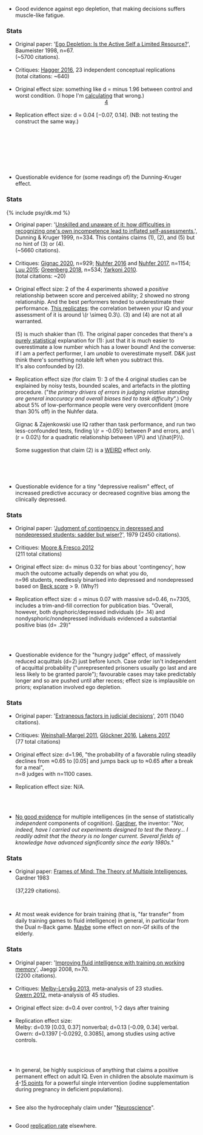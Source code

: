 * Good evidence against <span class="b">ego depletion</span>, that making decisions suffers muscle-like fatigue. 
<div class="accordion">
	<h3>Stats</h3>
	<div>
		<ul>
			<li><span class="b">Original paper</span>: '<a href="{{bau}}">Ego Depletion: Is the Active Self a Limited Resource?</a>', Baumeister 1998, n=67.
				<br>(&#126;5700 citations).</li><br>
			<li><span class="b">Critiques</span>: <a href="{{many2}}">Hagger 2016</a>, 23 independent conceptual replications 
				<br>
			(total citations: &#126;640)</li><br>
			<li><span class="b">Original effect size</span>: something like d = minus 1.96 between control and worst condition. (I hope I'm <a href="{{code}}">calculating</a> that wrong.)	<br>
				<center><a href="#fn:4" id="fnref:4">4</a></center>
			</li><br>
			<li>
				<span class="b">Replication effect size</span>: d = 0.04 [−0.07, 0.14]. (NB: not testing the construct the same way.)
			</li><br>
		</ul>
		<br><br><br><br>
	</div>
</div><br>

* Questionable evidence for (some readings of) the <span class="b">Dunning-Kruger effect</span>. 

<div class="accordion">
	<h3>Stats</h3>
	<div>
		{%	include psy/dk.md 	%}
	<!--  -->
		<ul>
			<li><span class="b">Original paper</span>: '<a href="{{dk}}">Unskilled and unaware of it: how difficulties in recognizing one's own incompetence lead to inflated self-assessments.</a>', Dunning & Kruger 1999, n=334. This contains claims (1), (2), and (5) but no hint of (3) or (4).
				<br>(&#126;5660 citations).</li><br>
			<li><span class="b">Critiques</span>: <a href="{{gig}}">Gignac 2020</a>, n=929; <a href="{{nuh16}}">Nuhfer 2016</a> and <a href="{{nuh}}">Nuhfer 2017</a>, n=1154;	<a href="{{luu}}">Luu 2015</a>; <a href="{{greenberg}}">Greenberg 2018</a>, n=534; <a href="{{yark}}">Yarkoni 2010</a>.
				<br>
			(total citations: &#126;20)</li><br>
			<li>
				<span class="b">Original effect size</span>: 2 of the 4 experiments showed a <i>positive</i> relationship between score and perceived ability; 2 showed no strong relationship. And the best performers tended to underestimate their performance. <a href="{{gig}}">This replicates</a>: the correlation between your IQ and your assessment of it is around \(r \simeq 0.3\). (3) and (4) are not at all warranted.<br><br> 
				<!--  -->
				(5) is much shakier than (1). The original paper concedes that there's a <a href="{{dkmath}}">purely statistical</a> explanation for (1): just that it is much easier to overestimate a low number which has a lower bound! And the converse: if I am a perfect performer, I am <i>unable</i> to overestimate myself. D&K just think there's something notable left when you subtract this.<br> It's also confounded by (2). 
			</li>
			<br>
			<li>
				<span class="b">Replication effect size</span> (for claim 1): 3 of the 4 original studies can be explained by noisy tests, bounded scales, and artefacts in the plotting procedure. ("<i>the primary drivers of errors in judging relative standing are general inaccuracy and overall biases tied to task difficulty</i>".) Only about 5% of low-performance people were very overconfident (more than 30% off) in the Nuhfer data.
				<br><br> 
				Gignac & Zajenkowski use IQ rather than task performance, and run two less-confounded tests, finding \(r = -0.05\) between P and errors, and \(r = 0.02\) for a quadratic relationship between \(P\) and \(\hat{P}\).
				<br><br> 
				Some suggestion that claim (2) is a <a href="{{weird}}">WEIRD</a> effect only.</li><br>
		</ul>
		<br>
	</div>
</div><br>

* Questionable evidence for a tiny "<span class="b">depressive realism</span>" effect, of increased predictive accuracy or decreased cognitive bias among the clinically depressed.
<div class="accordion">
	<h3>Stats</h3>
	<div>
		<ul>
			<li><span class="b">Original paper</span>: '<a href="{{allow}}">Judgment of contingency in depressed and nondepressed students: sadder but wiser?</a>', 1979 (2450 citations).</li><br>
			<li><span class="b">Critiques</span>: <a href="{{depr}}">Moore & Fresco 2012</a> <br>
			(211 total citations)</li><br>
			<li><span class="b">Original effect size</span>: d= minus 0.32 for bias about 'contingency', how much the outcome actually depends on what you do,<br> n=96 students, needlessly binarised into depressed and nondepressed based on <a href="{{beck}}">Beck score</a> > 9. (Why?)</li><br>
			<li><span class="b">Replication effect size</span>: d = minus 0.07 with massive sd=0.46, n=7305, includes a trim-and-fill correction for publication bias. "Overall, however, both dysphoric/depressed individuals (d= .14) and nondysphoric/nondepressed individuals evidenced a substantial positive bias (d= .29)"</li><br>
		</ul>
	</div>
</div><br>
<!-- https://aeon.co/essays/the-voice-of-sadness-is-censored-as-sick-what-if-its-sane -->


* Questionable evidence for the "<span class="b">hungry judge</span>" effect, of massively reduced acquittals (d=2) just before lunch. Case order isn't independent of acquittal probability ("unrepresented prisoners usually go last and are less likely to be granted parole"); favourable cases may take predictably longer and so are pushed until after recess; effect size is implausible on priors; explanation involved ego depletion.
<div class="accordion">
	<h3>Stats</h3>
	<div>
		<ul>
			<li><span class="b">Original paper</span>: '<a href="{{danziger}}">Extraneous factors in judicial decisions</a>', 2011 (1040 citations).</li><br>
			<li><span class="b">Critiques</span>: <a href="{{hungry}}">Weinshall-Margel 2011</a>, <a href="{{hung}}">Glöckner 2016</a>, <a href="{{jud}}">Lakens 2017</a> <br>
			(77 total citations)</li><br>
			<li><span class="b">Original effect size</span>: d=1.96, "the probability of a favorable ruling steadily declines from ≈0.65 to [0.05] and jumps back up to ≈0.65 after a break for a meal",<br> n=8 judges with n=1100 cases.</li><br>
			<li><span class="b">Replication effect size</span>: N/A.</li><br>
		</ul>
	</div>
</div><br>


* <a href="{{water}}">No good evidence</a> for <span class="b">multiple intelligences</span> (in the sense of statistically _independent_ components of cognition). <a href="{{gard}}">Gardner</a>, the inventor: "<i>Nor, indeed, have I carried out experiments designed to test the theory... I readily admit that the theory is no longer current. Several fields of knowledge have advanced significantly since the early 1980s.</i>"
<div class="accordion">
	<h3>Stats</h3>
	<div>
		<ul>
	<li><span class="b">Original paper</span>: <a href="{{gardner2}}">Frames of Mind: The Theory of Multiple Intelligences</a>, Gardner 1983 </li><br>
	(37,229 citations).<br>
	</ul>
	</div>
</div><br>



* At most weak evidence for <span class="b">brain training</span> (that is, "far transfer" from daily training games to fluid intelligence) in general, in particular from the Dual n-Back game. <a href="{{lamp}}">Maybe</a> some effect on non-Gf skills of the elderly.
<div class="accordion">
	<h3>Stats</h3>
	<div>
	<ul>
<!--  -->
	<li><span class="b">Original paper</span>: '<a href="{{jaeggi}}">Improving fluid intelligence with training on working memory</a>', Jaeggi 2008, n=70.
		<br>(2200 citations).
	</li><br>
	<li>
		<span class="b">Critiques</span>: <a href="{{merby}}">Melby-Lervåg 2013</a>, meta-analysis of 23 studies. <br>
		<a href="{{dnb}}">Gwern 2012</a>, meta-analysis of 45 studies.
	</li><br>
	<li><span class="b">Original effect size</span>: d=0.4 over control, 1-2 days after training</li><br>
	<li><span class="b">Replication effect size</span>: <br>
		Melby: d=0.19 [0.03, 0.37] nonverbal; d=0.13 [-0.09, 0.34] verbal.<br>
		Gwern: d=0.1397 [-0.0292, 0.3085], among studies using active controls.
	</li><br>
<!--  -->
	</ul>
	</div>
</div><br>

* In general, be highly suspicious of anything that claims a positive permanent effect on adult IQ. Even in children the absolute maximum is <a href="{{give}}">4</a>-<a href="{{iod}}">15 points</a> for a powerful single intervention (iodine supplementation during pregnancy in deficient populations).<br><br>


* See also the hydrocephaly claim under "<a href="#neuro">Neuroscience</a>".<br><br>


* Good <a href="{{repcog}}">replication rate</a> elsewhere.

<br>
